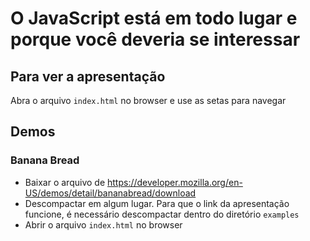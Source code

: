 # O JavaScript está em todo lugar e porque você deveria se interessar

## Para ver a apresentação

Abra o arquivo `index.html` no browser e use as setas para navegar

## Demos

### Banana Bread

 * Baixar o arquivo de https://developer.mozilla.org/en-US/demos/detail/bananabread/download
 * Descompactar em algum lugar. Para que o link da apresentação funcione, é necessário descompactar dentro do diretório `examples`
 * Abrir o arquivo `index.html` no browser
